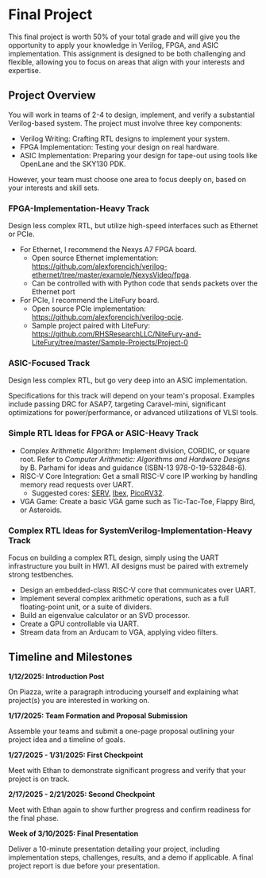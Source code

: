 
# Final Project

This final project is worth 50% of your total grade and will give you the opportunity to apply your knowledge in Verilog, FPGA, and ASIC implementation. This assignment is designed to be both challenging and flexible, allowing you to focus on areas that align with your interests and expertise.

## Project Overview

You will work in teams of 2-4 to design, implement, and verify a substantial Verilog-based system. The project must involve three key components:

* Verilog Writing: Crafting RTL designs to implement your system.
* FPGA Implementation: Testing your design on real hardware.
* ASIC Implementation: Preparing your design for tape-out using tools like OpenLane and the SKY130 PDK.

However, your team must choose one area to focus deeply on, based on your interests and skill sets.

### FPGA-Implementation-Heavy Track

Design less complex RTL, but utilize high-speed interfaces such as Ethernet or PCIe.

* For Ethernet, I recommend the Nexys A7 FPGA board.
    * Open source Ethernet implementation: <https://github.com/alexforencich/verilog-ethernet/tree/master/example/NexysVideo/fpga>.
    * Can be controlled with with Python code that sends packets over the Ethernet port
* For PCIe, I recommend the LiteFury board.
    * Open source PCIe implementation: <https://github.com/alexforencich/verilog-pcie>.
    * Sample project paired with LiteFury: <https://github.com/RHSResearchLLC/NiteFury-and-LiteFury/tree/master/Sample-Projects/Project-0>

### ASIC-Focused Track

Design less complex RTL, but go very deep into an ASIC implementation.

Specifications for this track will depend on your team's proposal. Examples include passing DRC for ASAP7, targeting Caravel-mini, significant optimizations for power/performance, or advanced utilizations of VLSI tools.

### Simple RTL Ideas for FPGA or ASIC-Heavy Track

* Complex Arithmetic Algorithm: Implement division, CORDIC, or square root. Refer to *Computer Arithmetic: Algorithms and Hardware Designs* by B. Parhami for ideas and guidance (ISBN-13 978-0-19-532848-6).
* RISC-V Core Integration: Get a small RISC-V core IP working by handling memory read requests over UART.
    * Suggested cores: [SERV](https://github.com/olofk/serv), [Ibex](https://github.com/lowRISC/ibex), [PicoRV32](https://github.com/YosysHQ/picorv32).
* VGA Game: Create a basic VGA game such as Tic-Tac-Toe, Flappy Bird, or Asteroids.

### Complex RTL Ideas for SystemVerilog-Implementation-Heavy Track

Focus on building a complex RTL design, simply using the UART infrastructure you built in HW1. All designs must be paired with extremely strong testbenches.

* Design an embedded-class RISC-V core that communicates over UART.
* Implement several complex arithmetic operations, such as a full floating-point unit, or a suite of dividers.
* Build an eigenvalue calculator or an SVD processor.
* Create a GPU controllable via UART.
* Stream data from an Arducam to VGA, applying video filters.

## Timeline and Milestones

**1/12/2025: Introduction Post**

On Piazza, write a paragraph introducing yourself and explaining what project(s) you are interested in working on.

**1/17/2025: Team Formation and Proposal Submission**

Assemble your teams and submit a one-page proposal outlining your project idea and a timeline of goals.

**1/27/2025 - 1/31/2025: First Checkpoint**

Meet with Ethan to demonstrate significant progress and verify that your project is on track.

**2/17/2025 - 2/21/2025: Second Checkpoint**

Meet with Ethan again to show further progress and confirm readiness for the final phase.

**Week of 3/10/2025: Final Presentation**

Deliver a 10-minute presentation detailing your project, including implementation steps, challenges, results, and a demo if applicable. A final project report is due before your presentation.
